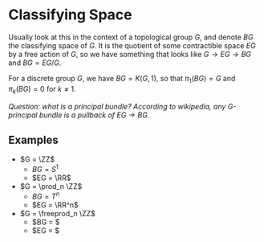 # Classifying Space

Usually look at this in the context of a topological group $G$, and denote $BG$ the classifying space of $G$. It is the quotient of some contractible space $EG$ by a free action of $G$, so we have something that looks like $G \to EG \to BG$ and $BG = EG/G$.

For a discrete group $G$, we have $BG = K(G,1)$, so that $\pi_1(BG) = G$ and $\pi_k(BG) = 0$ for $k \neq 1$.

*Question: what is a principal bundle? According to wikipedia, any G-principal bundle is a pullback of $EG \to BG$.*

## Examples
- $G = \ZZ$
  - $BG = S^1$
  - $EG = \RR$
- $G = \prod_n \ZZ$
  - $BG = T^n$
  - $EG = \RR^n$
- $G = \freeprod_n \ZZ$
  - $BG = $
  - $EG = $
